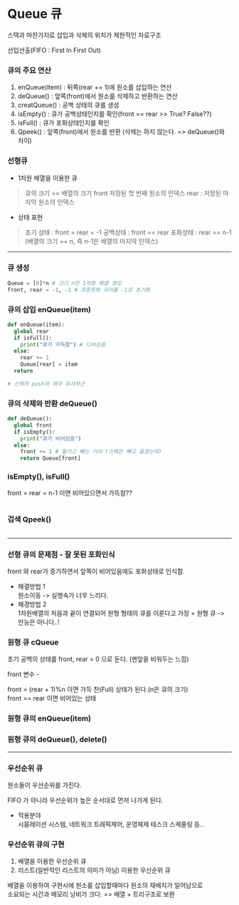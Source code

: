 # Queue 큐

스택과 마찬가지로 삽입과 삭제의 위치가 제한적인 자료구조

선입선출(FIFO : First In First Out)

### 큐의 주요 연산
1. enQueue(item) : 뒤쪽(rear += 1)에 원소를 삽입하는 연산
2. deQueue() : 앞쪽(front)에서 원소를 삭제하고 반환하는 연산
3. creatQueue() : 공백 상태의 큐를 생성
4. isEmpty() : 큐가 공백상태인지를 확인(front == rear >> True? False??)
5. isFull() : 큐가 포화상태인지를 확인
6. Qpeek() : 앞쪽(front)에서 원소를 반환 (삭제는 하지 않는다. => deQueue()와 차이) 

### 선형큐
- 1차원 배열을 이용한 큐
> 큐의 크기 == 배열의 크기
> front 저장된 첫 번째 원소의 인덱스
> rear : 저장된 마지막 원소의 인덱스

- 상태 표현
> 초기 상태 : front = rear = -1
> 공백상태 : front == rear
> 포화상태 : rear == n-1 (배열의 크기 == n, 즉 n-1은 배열의 마지막 인덱스)

---
### 큐 생성
```python
Queue = [0]*n # 크기 n인 1차원 배열 생성
front, rear = -1, -1 # 프론트와 리어를 -1로 초기화

```
### 큐의 삽입 enQueue(item)
```python
def enQueue(item):
  global rear
  if isFull():
    print("큐가 가득참") # 디버깅용
  else:
    rear += 1
    Queue[rear] = item
  return

# 스택의 push와 매우 유사하군
```

### 큐의 삭제와 반환 deQueue()
```python
def deQueue():
  global front
  if isEmpty():
    print("큐가 비어있음")
  else:
    front += 1 # 옮기고 빼는 거야 (스택은 빼고 옮겼는데)
    return Queue[front]
```

### isEmpty(), isFull()
front = rear = n-1 이면 비어있으면서 가득참??
```python

```

### 검색 Qpeek()
```python

```

---
### 선형 큐의 문제점 - 잘 못된 포화인식
front 와 rear가 증가하면서 앞쪽이 비어있음에도 포화상태로 인식함.

- 해결방법 1<br>
  원소이동 -> 실행속가 너무 느리다.
- 해경방법 2<br>
  1차원배열의 처음과 끝이 연결되어 원형 형태의 큐를 이룬다고 가정 = 원형 큐 -> 만능은 아니다..!

### 원형 큐 cQueue
초기 공백의 상태를 front, rear = 0 으로 둔다. (맨앞을 비워두는 느낌)

front 변수 - 

front = (rear + 1)%n 이면 가득 찬(Full) 상태가 된다.(n은 큐의 크기)<br>
front == rear 이면 비어있는 상태

### 원형 큐의 enQueue(item)

### 원형 큐의 deQueue(), delete()

---
### 우선순위 큐
원소들이 우선순위를 가진다.

FIFO 가 아니라 우선순위가 높은 순서대로 먼저 나가게 된다.

- 적용분야<br>
  시뮹레이션 시스템, 네트워크 트래픽제어, 운영체제 테스크 스케줄링 등..

### 우선순위 큐의 구현
1. 배열을 이용한 우선순위 큐
2. 리스트(일반적인 리스트의 의미가 아님) 이용한 우선순위 큐

배열을 이용하여 구현시에 원소를 삽입할때마다 원소의 재배치가 일어남으로<br>
소요되는 시간과 메모리 낭비가 크다. => 배열 + 트리구조로 보완